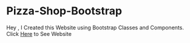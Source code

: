 # Pizza-Shop-Bootstrap
Hey , I Created this Website using Bootstrap Classes and Components.
Click [Here](https://jaimin78.github.io/Pizza-Shop-Bootstrap/index.html) to See Website 
